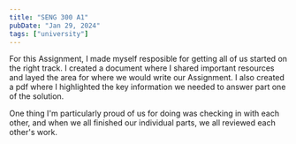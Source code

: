 ```yaml
---
title: "SENG 300 A1"
pubDate: "Jan 29, 2024"
tags: ["university"]
---
```


For this Assignment, I made myself resposible for getting all of us started on the right track. I created a document where I shared important resources and layed the area for where we would write our Assignment. I also created a pdf where I highlighted the key information we needed to answer part one of the solution.

One thing I'm particularly proud of us for doing was checking in with each other, and when we all finished our individual parts, we all reviewed each other's work.